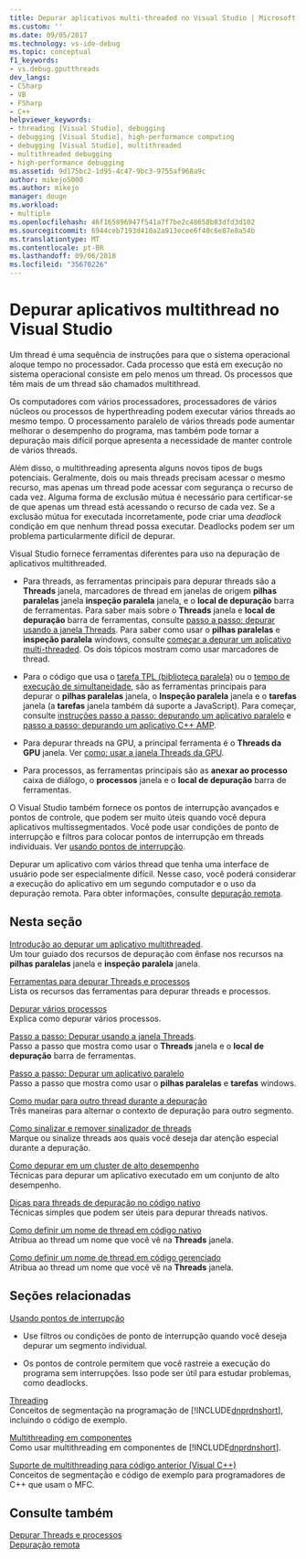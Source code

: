 ```yaml
---
title: Depurar aplicativos multi-threaded no Visual Studio | Microsoft Docs
ms.custom: ''
ms.date: 09/05/2017
ms.technology: vs-ide-debug
ms.topic: conceptual
f1_keywords:
- vs.debug.gputthreads
dev_langs:
- CSharp
- VB
- FSharp
- C++
helpviewer_keywords:
- threading [Visual Studio], debugging
- debugging [Visual Studio], high-performance computing
- debugging [Visual Studio], multithreaded
- multithreaded debugging
- high-performance debugging
ms.assetid: 9d175bc2-1d95-4c47-9bc3-9755af968a9c
author: mikejo5000
ms.author: mikejo
manager: douge
ms.workload:
- multiple
ms.openlocfilehash: 46f165896947f541a7f7be2c48658b83dfd3d102
ms.sourcegitcommit: 6944ceb7193d410a2a913ecee6f40c6e87e8a54b
ms.translationtype: MT
ms.contentlocale: pt-BR
ms.lasthandoff: 09/06/2018
ms.locfileid: "35670226"
---
```

# <a name="debug-multithreaded-applications-in-visual-studio"></a>Depurar aplicativos multithread no Visual Studio
Um thread é uma sequência de instruções para que o sistema operacional aloque tempo no processador. Cada processo que está em execução no sistema operacional consiste em pelo menos um thread. Os processos que têm mais de um thread são chamados multithread.  
  
Os computadores com vários processadores, processadores de vários núcleos ou processos de hyperthreading podem executar vários threads ao mesmo tempo. O processamento paralelo de vários threads pode aumentar melhorar o desempenho do programa, mas também pode tornar a depuração mais difícil porque apresenta a necessidade de manter controle de vários threads.  
  
Além disso, o multithreading apresenta alguns novos tipos de bugs potenciais. Geralmente, dois ou mais threads precisam acessar o mesmo recurso, mas apenas um thread pode acessar com segurança o recurso de cada vez. Alguma forma de exclusão mútua é necessário para certificar-se de que apenas um thread está acessando o recurso de cada vez. Se a exclusão mútua for executada incorretamente, pode criar uma *deadlock* condição em que nenhum thread possa executar. Deadlocks podem ser um problema particularmente difícil de depurar.

Visual Studio fornece ferramentas diferentes para uso na depuração de aplicativos multithreaded.

- Para threads, as ferramentas principais para depurar threads são a **Threads** janela, marcadores de thread em janelas de origem **pilhas paralelas** janela **inspeção paralela** janela, e o **local de depuração** barra de ferramentas. Para saber mais sobre o **Threads** janela e **local de depuração** barra de ferramentas, consulte [passo a passo: depurar usando a janela Threads](../debugger/how-to-use-the-threads-window.md). Para saber como usar o **pilhas paralelas** e **inspeção paralela** windows, consulte [começar a depurar um aplicativo multi-threaded](../debugger/get-started-debugging-multithreaded-apps.md). Os dois tópicos mostram como usar marcadores de thread.
  
- Para o código que usa o [tarefa TPL (biblioteca paralela)](/dotnet/standard/parallel-programming/task-parallel-library-tpl) ou o [tempo de execução de simultaneidade](/cpp/parallel/concrt/concurrency-runtime/), são as ferramentas principais para depurar o **pilhas paralelas** janela, o **Inspeção paralela** janela e o **tarefas** janela (a **tarefas** janela também dá suporte a JavaScript). Para começar, consulte [instruções passo a passo: depurando um aplicativo paralelo](../debugger/walkthrough-debugging-a-parallel-application.md) e [passo a passo: depurando um aplicativo C++ AMP](/cpp/parallel/amp/walkthrough-debugging-a-cpp-amp-application). 

- Para depurar threads na GPU, a principal ferramenta é o **Threads da GPU** janela. Ver [como: usar a janela Threads da GPU](../debugger/how-to-use-the-gpu-threads-window.md).  

- Para processos, as ferramentas principais são as **anexar ao processo** caixa de diálogo, o **processos** janela e o **local de depuração** barra de ferramentas.  
  
O Visual Studio também fornece os pontos de interrupção avançados e pontos de controle, que podem ser muito úteis quando você depura aplicativos multissegmentados. Você pode usar condições de ponto de interrupção e filtros para colocar pontos de interrupção em threads individuais. Ver [usando pontos de interrupção](../debugger/using-breakpoints.md). 
  
Depurar um aplicativo com vários thread que tenha uma interface de usuário pode ser especialmente difícil. Nesse caso, você poderá considerar a execução do aplicativo em um segundo computador e o uso da depuração remota. Para obter informações, consulte [depuração remota](../debugger/remote-debugging.md).  
  
## <a name="in-this-section"></a>Nesta seção
 [Introdução ao depurar um aplicativo multithreaded](../debugger/get-started-debugging-multithreaded-apps.md).  
 Um tour guiado dos recursos de depuração com ênfase nos recursos na **pilhas paralelas** janela e **inspeção paralela** janela.

 [Ferramentas para depurar Threads e processos](../debugger/debug-threads-and-processes.md)  
 Lista os recursos das ferramentas para depurar threads e processos.  
  
 [Depurar vários processos](../debugger/debug-multiple-processes.md)  
 Explica como depurar vários processos.

 [Passo a passo: Depurar usando a janela Threads](../debugger/how-to-use-the-threads-window.md).  
 Passo a passo que mostra como usar o **Threads** janela e o **local de depuração** barra de ferramentas. 

 [Passo a passo: Depurar um aplicativo paralelo](../debugger/walkthrough-debugging-a-parallel-application.md)  
 Passo a passo que mostra como usar o **pilhas paralelas** e **tarefas** windows.  
  
 [Como mudar para outro thread durante a depuração](../debugger/how-to-switch-to-another-thread-while-debugging.md)  
 Três maneiras para alternar o contexto de depuração para outro segmento.  
  
 [Como sinalizar e remover sinalizador de threads](../debugger/how-to-flag-and-unflag-threads.md)  
 Marque ou sinalize threads aos quais você deseja dar atenção especial durante a depuração.    
  
 [Como depurar em um cluster de alto desempenho](../debugger/how-to-debug-on-a-high-performance-cluster.md)  
 Técnicas para depurar um aplicativo executado em um conjunto de alto desempenho.  

 [Dicas para threads de depuração no código nativo](../debugger/tips-for-debugging-threads-in-native-code.md)  
 Técnicas simples que podem ser úteis para depurar threads nativos. 

 [Como definir um nome de thread em código nativo](../debugger/how-to-set-a-thread-name-in-native-code.md)  
 Atribua ao thread um nome que você vê na **Threads** janela.  
  
 [Como definir um nome de thread em código gerenciado](../debugger/how-to-set-a-thread-name-in-managed-code.md)  
 Atribua ao thread um nome que você vê na **Threads** janela. 
  
## <a name="related-sections"></a>Seções relacionadas  
 [Usando pontos de interrupção](../debugger/using-breakpoints.md)

 - Use filtros ou condições de ponto de interrupção quando você deseja depurar um segmento individual.  
  
 - Os pontos de controle permitem que você rastreie a execução do programa sem interrupções. Isso pode ser útil para estudar problemas, como deadlocks.  
  
 [Threading](/dotnet/standard/threading/index)  
 Conceitos de segmentação na programação de [!INCLUDE[dnprdnshort](../code-quality/includes/dnprdnshort_md.md)], incluindo o código de exemplo.  
  
 [Multithreading em componentes](http://msdn.microsoft.com/Library/2fc31e68-fb71-4544-b654-0ce720478779)  
 Como usar multithreading em componentes de [!INCLUDE[dnprdnshort](../code-quality/includes/dnprdnshort_md.md)].  
  
 [Suporte de multithreading para código anterior (Visual C++)](/cpp/parallel/multithreading-support-for-older-code-visual-cpp)  
 Conceitos de segmentação e código de exemplo para programadores de C++ que usam o MFC.  
  
## <a name="see-also"></a>Consulte também  
 [Depurar Threads e processos](../debugger/debug-threads-and-processes.md)   
 [Depuração remota](../debugger/remote-debugging.md)